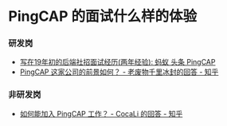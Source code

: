 # PingCAP 的面试什么样的体验

### 研发岗

* [写在19年初的后端社招面试经历(两年经验): 蚂蚁 头条 PingCAP](https://github.com/aylei/interview)
* [PingCAP 这家公司的前景如何？ - 老废物千里冰封的回答 - 知乎](https://www.zhihu.com/question/64878683/answer/481452286)

### 非研发岗 

* [如何能加入 PingCAP 工作？ - CocaLi 的回答 - 知乎](https://www.zhihu.com/question/60197548/answer/335600315)